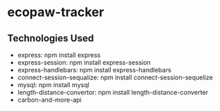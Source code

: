 # ecopaw-tracker

## Technologies Used
* express: npm install express
* express-session: npm install express-session
* express-handlebars: npm install express-handlebars
* connect-session-sequalize: npm install connect-session-sequelize
* mysql: npm install mysql
* length-distance-convertor: npm install length-distance-converter
* carbon-and-more-api